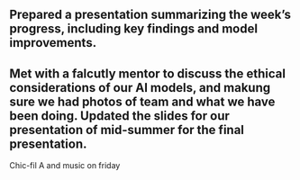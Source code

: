 Prepared a presentation summarizing the week’s progress, including key findings and model improvements.
--
Met with a falcutly mentor to discuss the ethical considerations of our AI models, and makung sure we had photos of team and what we have been doing.
Updated the slides for our presentation of mid-summer for the final presentation.
--
Chic-fil A and music on friday
